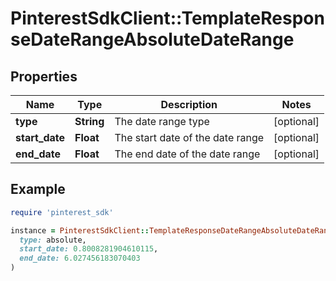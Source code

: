# PinterestSdkClient::TemplateResponseDateRangeAbsoluteDateRange

## Properties

| Name | Type | Description | Notes |
| ---- | ---- | ----------- | ----- |
| **type** | **String** | The date range type | [optional] |
| **start_date** | **Float** | The start date of the date range | [optional] |
| **end_date** | **Float** | The end date of the date range | [optional] |

## Example

```ruby
require 'pinterest_sdk'

instance = PinterestSdkClient::TemplateResponseDateRangeAbsoluteDateRange.new(
  type: absolute,
  start_date: 0.8008281904610115,
  end_date: 6.027456183070403
)
```


